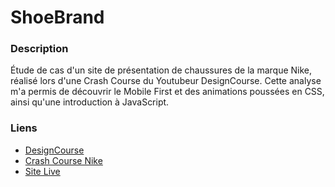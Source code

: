 # ShoeBrand

### Description 

Étude de cas d'un site de présentation de chaussures de la marque Nike, réalisé lors d'une Crash Course du Youtubeur DesignCourse.
Cette analyse m'a permis de découvrir le Mobile First et des animations poussées en CSS, ainsi qu'une introduction à JavaScript.

### Liens

- [DesignCourse](https://www.youtube.com/c/DesignCourse)
- [Crash Course Nike](https://www.youtube.com/watch?v=gXLjWRteuWI)
- [Site Live](https://luminous-valkyrie-3d1551.netlify.app/)
